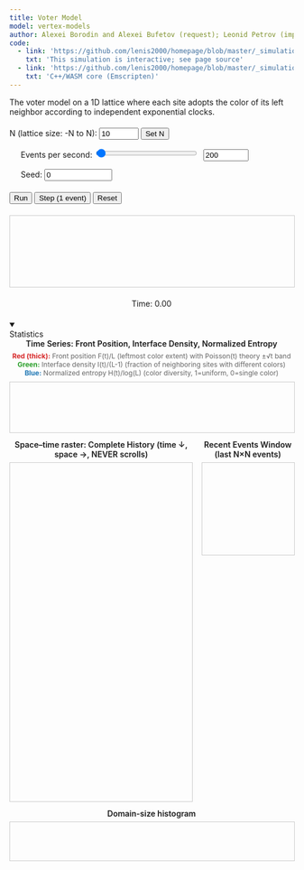 ```yaml
---
title: Voter Model
model: vertex-models
author: Alexei Borodin and Alexei Bufetov (request); Leonid Petrov (implementation)
code:
  - link: 'https://github.com/lenis2000/homepage/blob/master/_simulations/vertex_models/2025-08-29-voter-model.md'
    txt: 'This simulation is interactive; see page source'
  - link: 'https://github.com/lenis2000/homepage/blob/master/_simulations/vertex_models/2025-08-29-voter-model.cpp'
    txt: 'C++/WASM core (Emscripten)'
---
```


The voter model on a 1D lattice where each site adopts the color of its left neighbor according to independent exponential clocks.

<div style="margin: 20px 0;">
  <label for="n-input">N (lattice size: -N to N): </label>
  <input type="number" id="n-input" value="10" min="1" max="10000" style="width: 70px;">
  <button id="apply-n">Set N</button>

  <label for="events-per-sec" style="margin-left: 20px;">Events per second: </label>
  <input type="range" id="events-per-sec" value="200" min="1" max="20000" step="1" style="width: 180px;">
  <input type="number" id="events-per-sec-input" value="200" min="1" max="20000" step="1" style="width: 80px; margin-left: 5px;">

  <label for="seed-input" style="margin-left: 20px;">Seed: </label>
  <input type="number" id="seed-input" value="0" min="0" step="1" style="width: 120px;" title="0 = random seed">
</div>

<div style="margin: 20px 0;">
  <button id="run-stop-btn">Run</button>
  <button id="step-btn">Step (1 event)</button>
  <button id="reset-btn">Reset</button>
</div>

<canvas id="voterCanvas" width="800" height="200" style="border: 1px solid #ccc; display: block; margin: 20px auto; width: 100%;"></canvas>

<div id="info" style="text-align: center; margin: 20px;">
    Time: <span id="time-display">0.00</span>
</div>

<details class="control-group full-width" open>
  <summary><div class="control-group-title">Statistics</div></summary>
  <div class="content" style="display:grid;gap:12px">
    <div>
      <div style="font-weight:600;margin-bottom:6px;text-align:center">
        Time Series: Front Position, Interface Density, Normalized Entropy
      </div>
      <div style="font-size:12px;margin-bottom:8px;text-align:center;color:#666">
        <strong style="color:#d62728">Red (thick):</strong> Front position F(t)/L (leftmost color extent) with Poisson(t) theory ±√t band<br>
        <strong style="color:#2ca02c">Green:</strong> Interface density I(t)/(L-1) (fraction of neighboring sites with different colors)<br>
        <strong style="color:#1f77b4">Blue:</strong> Normalized entropy H(t)/log(L) (color diversity, 1=uniform, 0=single color)
      </div>
      <canvas id="stat-ts" width="900" height="160"
              style="width:100%;max-width:900px;border:1px solid #ccc;display:block;margin:0 auto"></canvas>
    </div>
    <div style="display:grid;grid-template-columns:2fr 1fr;gap:16px">
      <div>
        <div style="font-weight:600;margin-bottom:6px;text-align:center">
          Space–time raster: Complete History (time ↓, space →, NEVER scrolls)
        </div>
        <div style="max-height:600px;overflow-y:auto;border:1px solid #ccc">
          <canvas id="stat-raster-full" width="600" height="2000"
                  style="width:100%;display:block"></canvas>
        </div>
      </div>
      <div>
        <div style="font-weight:600;margin-bottom:6px;text-align:center">
          Recent Events Window (last N×N events)
        </div>
        <canvas id="stat-raster" width="300" height="300"
                style="width:100%;border:1px solid #ccc;display:block;margin:0 auto"></canvas>
      </div>
    </div>
    <div>
      <div style="font-weight:600;margin-bottom:6px;text-align:center">
        Domain-size histogram
      </div>
      <canvas id="stat-hist" width="900" height="120"
              style="width:100%;max-width:900px;border:1px solid #ccc;display:block;margin:0 auto"></canvas>
    </div>
  </div>
</details>

<script src="/js/2025-08-29-voter-model.js"></script>

<script>
// Ensure Module exists even if the single-file bundle loads slowly
if (typeof Module === 'undefined') {
  window.Module = { onRuntimeInitialized: function(){} };
}

Module.onRuntimeInitialized = function() {
  class VoterWASM {
    constructor() {
      // sync cwraps are fine; ASYNCIFY allows await if we choose later
      this._initializeModel = Module.cwrap('initializeModel','number',['number','number','number','number'], {async:false});
      this._stepK          = Module.cwrap('stepK','number',['number'], {async:false});
      this._exportSites    = Module.cwrap('exportSites','number',[], {async:false});
      this._freeString     = Module.cwrap('freeString', null, ['number']);
      this._getTime        = Module.cwrap('getTime','number',[], {async:false});
      this.N = 10;
      this.seed = 0;
      this.init_mode = 0;       // reserved for future palettes
      this.palette_colors = 0;  // reserved
    }

    initialize(N, seed) {
      this.N = N; this.seed = seed >>> 0;
      const ptr = this._initializeModel(N, this.seed, this.init_mode, this.palette_colors);
      const json = JSON.parse(Module.UTF8ToString(ptr));
      this._freeString(ptr);
      if (json.error) throw new Error(json.error);
      return json;
    }

    stepK(k) {
      const ptr = this._stepK(k);
      const json = JSON.parse(Module.UTF8ToString(ptr));
      this._freeString(ptr);
      if (json.error) throw new Error(json.error);
      return json;
    }

    exportSites() {
      const ptr = this._exportSites();
      const json = JSON.parse(Module.UTF8ToString(ptr));
      this._freeString(ptr);
      if (!json.ptr || !json.count) return { arr: new Uint32Array(), count: 0 };
      // View directly into WASM memory (no copy)
      const view = new Uint32Array(Module.HEAPU32.buffer, json.ptr, json.count);
      return { arr: view, count: json.count };
    }

    getTime() { return this._getTime(); }
  }

  // --------------------------
  // UI & drawing
  // --------------------------
  const canvas = document.getElementById('voterCanvas');
  const ctx = canvas.getContext('2d');
  const timeSpan = document.getElementById('time-display');

  const nInput = document.getElementById('n-input');
  const seedInput = document.getElementById('seed-input');
  const epsSlider = document.getElementById('events-per-sec');
  const epsInput  = document.getElementById('events-per-sec-input');

  const applyNBtn = document.getElementById('apply-n');
  const runStopBtn = document.getElementById('run-stop-btn');
  const stepBtn = document.getElementById('step-btn');
  const resetBtn = document.getElementById('reset-btn');

  const wasm = new VoterWASM();

  // ---------- Stats state ----------
  const tsCanvas   = document.getElementById('stat-ts');
  const histCanvas = document.getElementById('stat-hist');
  const rasterCanvas = document.getElementById('stat-raster');
  const rasterFullCanvas = document.getElementById('stat-raster-full');

  const T = [];            // times
  const frontSeries = [];  // F(t) / (2N+1)
  const ifaceSeries = [];  // I(t) / (2N)
  const entSeries   = [];  // Hnorm(t) in [0,1]

  // throttle sampling (e.g., every ~50ms wall time)
  let lastSampleTS = 0;

  // ---------- Metrics from current snapshot ----------
  function computeFrontLen(view) {
    if (view.length === 0) return 0;
    const c0 = view[0];
    let k = 1;
    while (k < view.length && view[k] === c0) k++;
    return k; // number of sites equal to the leftmost color
  }

  function computeInterfaceCount(view) {
    let cnt = 0;
    for (let i = 1; i < view.length; i++) if (view[i] !== view[i-1]) cnt++;
    return cnt;
  }

  function computeEntropy(view) {
    const L = view.length;
    if (L === 0) return { H: 0, Hnorm: 0 };
    const m = new Map();
    for (let i = 0; i < L; i++) m.set(view[i], (m.get(view[i])||0) + 1);
    let H = 0;
    for (const [,count] of m) {
      const p = count / L;
      H -= p * Math.log(p);
    }
    const Hnorm = H / Math.log(L); // in [0,1]
    return { H, Hnorm };
  }

  function computeDomainSizes(view) {
    const sizes = [];
    if (view.length === 0) return sizes;
    let cur = view[0], run = 1;
    for (let i = 1; i < view.length; i++) {
      if (view[i] === cur) run++;
      else { sizes.push(run); cur = view[i]; run = 1; }
    }
    sizes.push(run);
    return sizes;
  }

  // ---------- Tiny plotting helpers ----------
  function linePlot(canvas, series, opts={}) {
    const ctx = canvas.getContext('2d');
    const W = canvas.width, H = canvas.height;
    ctx.clearRect(0,0,W,H);
    const pad = {l:40,r:10,t:10,b:22};
    const plotW = W - pad.l - pad.r, plotH = H - pad.t - pad.b;

    // Build x range from time, y from union of series ranges or fixed [0,1]
    const T = series[0].x, n = T.length;
    if (n === 0) return;

    const xmin = T[0], xmax = T[n-1];
    let ymin = Infinity, ymax = -Infinity;
    for (const s of series) {
      for (const v of s.y) { if (v < ymin) ymin = v; if (v > ymax) ymax = v; }
    }
    if (opts.forceY01) { ymin = 0; ymax = 1; }
    if (ymax === ymin) { ymax = ymin + 1; }

    const x2px = x => pad.l + (x - xmin) / (xmax - xmin) * plotW;
    const y2px = y => pad.t + (1 - (y - ymin) / (ymax - ymin)) * plotH;

    // Axes
    ctx.strokeStyle = '#999'; ctx.lineWidth = 1;
    ctx.beginPath();
    ctx.moveTo(pad.l, pad.t); ctx.lineTo(pad.l, pad.t+plotH); ctx.lineTo(pad.l+plotW, pad.t+plotH);
    ctx.stroke();

    // Series
    const colors = opts.colors || ['#d62728','#2ca02c','#1f77b4','#9467bd','#8c564b'];
    series.forEach((s, idx) => {
      ctx.strokeStyle = colors[idx % colors.length]; ctx.lineWidth = s.width || 1.5;
      ctx.beginPath();
      for (let i = 0; i < n; i++) {
        const x = x2px(T[i]), y = y2px(s.y[i]);
        if (i === 0) ctx.moveTo(x,y); else ctx.lineTo(x,y);
      }
      ctx.stroke();
    });

    // Shaded band if provided: y±band
    if (opts.band) {
      const { y, band } = opts.band;
      ctx.fillStyle = 'rgba(31,119,180,0.12)';
      ctx.beginPath();
      for (let i = 0; i < n; i++) {
        const x = x2px(T[i]);
        const yU = y2px(y[i] + band[i]);
        if (i === 0) ctx.moveTo(x, yU); else ctx.lineTo(x, yU);
      }
      for (let i = n-1; i >= 0; i--) {
        const x = x2px(T[i]);
        const yL = y2px(y[i] - band[i]);
        ctx.lineTo(x, yL);
      }
      ctx.closePath();
      ctx.fill();
    }

    // Y ticks (few)
    ctx.fillStyle = '#666'; ctx.font = '11px sans-serif';
    for (let k = 0; k <= 4; k++) {
      const vy = ymin + k*(ymax-ymin)/4;
      const y = y2px(vy);
      ctx.fillText(vy.toFixed(2), 4, y+4);
      ctx.strokeStyle = 'rgba(0,0,0,0.05)';
      ctx.beginPath(); ctx.moveTo(pad.l, y); ctx.lineTo(pad.l+plotW, y); ctx.stroke();
    }
  }

  function histPlot(canvas, data, bins=30) {
    const ctx = canvas.getContext('2d');
    const W = canvas.width, H = canvas.height;
    ctx.clearRect(0,0,W,H);
    if (!data.length) return;
    const maxVal = Math.max(...data);
    const minVal = 1;
    const B = Math.min(bins, maxVal);
    const counts = new Array(B).fill(0);
    for (const v of data) {
      const b = Math.min(B-1, Math.floor((v-minVal) / (maxVal-minVal+1e-9) * B));
      counts[b]++;
    }
    const maxC = Math.max(...counts);
    const barW = W / B;
    for (let i = 0; i < B; i++) {
      const h = (H-20) * (counts[i] / (maxC || 1));
      ctx.fillStyle = '#888';
      ctx.fillRect(i*barW, H-20 - h, barW-1, h);
    }
    ctx.fillStyle = '#666'; ctx.font = '11px sans-serif';
    ctx.fillText('size →', W-40, H-6);
    ctx.save(); ctx.translate(10, H/2); ctx.rotate(-Math.PI/2);
    ctx.fillText('count', 0, 0); ctx.restore();
  }

  function appendRasterRow(canvas, view) {
    const ctx = canvas.getContext('2d', { willReadFrequently: true });
    const W = canvas.width, H = canvas.height;
    // Scroll up by 1 pixel
    const img = ctx.getImageData(0, 1, W, H-1);
    ctx.putImageData(img, 0, 0);
    // Draw new row at bottom
    const row = ctx.createImageData(W, 1);
    for (let x = 0; x < W; x++) {
      const i = Math.floor(x * view.length / W);
      const rgb = view[i];
      const R = (rgb >> 16) & 255, G = (rgb >> 8) & 255, B = rgb & 255;
      const p = x*4;
      row.data[p+0]=R; row.data[p+1]=G; row.data[p+2]=B; row.data[p+3]=255;
    }
    ctx.putImageData(row, 0, H-1);
  }

  // State for full history raster
  let fullHistoryRow = 0;

  function appendFullHistoryRow(canvas, view) {
    const ctx = canvas.getContext('2d');
    const W = canvas.width, H = canvas.height;
    
    if (fullHistoryRow >= H) {
      // Canvas is full, stop adding rows (or could expand canvas)
      return;
    }
    
    // Draw new row at current row position
    const row = ctx.createImageData(W, 1);
    for (let x = 0; x < W; x++) {
      const i = Math.floor(x * view.length / W);
      const rgb = view[i];
      const R = (rgb >> 16) & 255, G = (rgb >> 8) & 255, B = rgb & 255;
      const p = x*4;
      row.data[p+0]=R; row.data[p+1]=G; row.data[p+2]=B; row.data[p+3]=255;
    }
    ctx.putImageData(row, 0, fullHistoryRow);
    fullHistoryRow++;
  }

  // Recent events sliding window (N×N grid)
  const recentEvents = [];
  const maxRecentEvents = 300; // N×N = 300×300

  function updateRecentEventsWindow(canvas, view) {
    // Add current state to recent events
    recentEvents.push(Array.from(view));
    if (recentEvents.length > maxRecentEvents) {
      recentEvents.shift(); // Remove oldest
    }
    
    // Draw the N×N grid
    const ctx = canvas.getContext('2d');
    const W = canvas.width, H = canvas.height;
    ctx.clearRect(0, 0, W, H);
    
    const N = recentEvents.length;
    if (N === 0) return;
    
    const cellSize = Math.min(W / view.length, H / N);
    const gridW = view.length;
    const gridH = N;
    
    for (let t = 0; t < gridH; t++) {
      for (let x = 0; x < gridW; x++) {
        if (x < recentEvents[t].length) {
          const rgb = recentEvents[t][x];
          const R = (rgb >> 16) & 255, G = (rgb >> 8) & 255, B = rgb & 255;
          ctx.fillStyle = `rgb(${R},${G},${B})`;
          ctx.fillRect(
            x * W / gridW, 
            t * H / gridH, 
            W / gridW, 
            H / gridH
          );
        }
      }
    }
  }

  function rgbIntToCss(rgb) {
    // rgb is 0xRRGGBB
    const hex = rgb.toString(16).padStart(6,'0');
    return '#' + hex;
  }

  function drawSites(view) {
    const L = view.length;
    if (L === 0) return;

    ctx.clearRect(0,0,canvas.width,canvas.height);

    const siteWidth = canvas.width / L;
    const siteHeight = canvas.height;

    // Draw sites
    for (let i = 0; i < L; i++) {
      ctx.fillStyle = rgbIntToCss(view[i]);
      ctx.fillRect(i * siteWidth, 0, siteWidth, siteHeight);
    }

    // Position labels (max 21)
    ctx.fillStyle = '#000';
    ctx.font = '12px Arial';
    ctx.textAlign = 'center';

    const maxLabels = 21;
    const labelStep = Math.ceil(L / maxLabels);
    const N = parseInt(nInput.value, 10);
    for (let i = 0; i < L; i += labelStep) {
      const position = i - N;
      const x = i * siteWidth + siteWidth / 2;
      ctx.fillText(String(position), x, siteHeight - 10);
    }
    if ((L-1) % labelStep !== 0) {
      const position = (L-1) - N;
      const x = (L-1) * siteWidth + siteWidth / 2;
      ctx.fillText(String(position), x, siteHeight - 10);
    }
  }

  function updateTimeDisplay() {
    timeSpan.textContent = wasm.getTime().toFixed(10);
  }

  let animHandle = 0;
  let running = false;
  let lastTS = 0;

  function frame(ts) {
    if (!running) return;
    if (!lastTS) lastTS = ts;
    const elapsed = (ts - lastTS) / 1000.0; // seconds
    lastTS = ts;

    const eps = parseInt(epsInput.value, 10); // events per second
    // Cap to avoid huge bursts if tab was inactive
    const k = Math.min(200000, Math.max(0, Math.floor(eps * elapsed)));

    if (k > 0) {
      wasm.stepK(k);
      updateTimeDisplay();
      const { arr } = wasm.exportSites();
      drawSites(arr);
      
      // --- Statistics updates ---
      updateRecentEventsWindow(rasterCanvas, arr);
      appendFullHistoryRow(rasterFullCanvas, arr);

      if (!lastSampleTS || ts - lastSampleTS > 50) {
        lastSampleTS = ts;
        const t = wasm.getTime();
        const Lsites = arr.length;
        const Flen = computeFrontLen(arr);    // number of leftmost-color sites
        const Icnt = computeInterfaceCount(arr);
        const { Hnorm } = computeEntropy(arr);

        // record normalized series
        T.push(t);
        frontSeries.push(Flen / Lsites);
        ifaceSeries.push(Icnt / Math.max(1, Lsites-1));
        entSeries.push(Hnorm);

        // Build theoretical overlay for front: E[F]=t, band=√t, all normalized
        const Ncur = parseInt(nInput.value, 10);
        const Lcur = 2 * Ncur + 1;
        const yFront = T.map(tt => Math.min(tt, Lcur-1) / Lcur);
        const bandFront = T.map(tt => Math.min(Math.sqrt(Math.max(tt,0)), Lcur-1) / Lcur);

        linePlot(tsCanvas, [
          { x: T, y: frontSeries,    width: 2 },    // empirical front (normalized)
          { x: T, y: ifaceSeries },                 // interface density
          { x: T, y: entSeries }                    // entropy (normalized)
        ], {
          forceY01: true,
          band: { y: yFront, band: bandFront }      // ±√t band around theory y=t/L
        });

        // Domain-size histogram (recompute each sample)
        const sizes = computeDomainSizes(arr);
        histPlot(histCanvas, sizes, 30);
      }
    }
    animHandle = requestAnimationFrame(frame);
  }

  function start() {
    if (running) return;
    running = true;
    runStopBtn.textContent = 'Stop';
    lastTS = 0;
    animHandle = requestAnimationFrame(frame);
  }

  function stop() {
    running = false;
    runStopBtn.textContent = 'Run';
    if (animHandle) cancelAnimationFrame(animHandle);
    animHandle = 0;
  }

  function reinitFromUI() {
    stop();
    const N = parseInt(nInput.value, 10);
    const seed = parseInt(seedInput.value, 10) >>> 0;
    const res = wasm.initialize(N, seed);
    const { arr } = wasm.exportSites();
    drawSites(arr);
    updateTimeDisplay();

    // clear stats canvases & series
    T.length = 0; frontSeries.length = 0; ifaceSeries.length = 0; entSeries.length = 0;
    recentEvents.length = 0; fullHistoryRow = 0;
    const ctx1 = tsCanvas.getContext('2d'); ctx1.clearRect(0,0,tsCanvas.width,tsCanvas.height);
    const ctx2 = histCanvas.getContext('2d'); ctx2.clearRect(0,0,histCanvas.width,histCanvas.height);
    const ctx3 = rasterCanvas.getContext('2d'); ctx3.clearRect(0,0,rasterCanvas.width,rasterCanvas.height);
    const ctx4 = rasterFullCanvas.getContext('2d'); ctx4.clearRect(0,0,rasterFullCanvas.width,rasterFullCanvas.height);
  }

  // Wire events
  epsSlider.addEventListener('input', () => {
    epsInput.value = epsSlider.value;
  });

  epsInput.addEventListener('input', () => {
    const value = parseInt(epsInput.value, 10);
    if (value >= 1 && value <= 20000) {
      epsSlider.value = value;
    }
  });

  applyNBtn.addEventListener('click', () => {
    reinitFromUI();
  });

  runStopBtn.addEventListener('click', () => {
    if (running) stop(); else start();
  });

  stepBtn.addEventListener('click', () => {
    stop();
    wasm.stepK(1);
    updateTimeDisplay();
    const { arr } = wasm.exportSites();
    drawSites(arr);
  });

  resetBtn.addEventListener('click', () => {
    reinitFromUI();
  });

  // Keyboard shortcuts
  document.addEventListener('keydown', (event) => {
    if (event.key === 'r' || event.key === 'R') {
      event.preventDefault();
      if (running) stop(); else start();
    }
    if (event.key === 's' || event.key === 'S') {
      event.preventDefault();
      stop();
      wasm.stepK(1);
      updateTimeDisplay();
      const { arr } = wasm.exportSites();
      drawSites(arr);
      // Update stats for single step
      updateRecentEventsWindow(rasterCanvas, arr);
      appendFullHistoryRow(rasterFullCanvas, arr);
      // Force stats update
      const t = wasm.getTime();
      const Lsites = arr.length;
      const Flen = computeFrontLen(arr);
      const Icnt = computeInterfaceCount(arr);
      const { Hnorm } = computeEntropy(arr);
      T.push(t);
      frontSeries.push(Flen / Lsites);
      ifaceSeries.push(Icnt / Math.max(1, Lsites-1));
      entSeries.push(Hnorm);
      const Ncur = parseInt(nInput.value, 10);
      const Lcur = 2 * Ncur + 1;
      const yFront = T.map(tt => Math.min(tt, Lcur-1) / Lcur);
      const bandFront = T.map(tt => Math.min(Math.sqrt(Math.max(tt,0)), Lcur-1) / Lcur);
      linePlot(tsCanvas, [
        { x: T, y: frontSeries, width: 2 },
        { x: T, y: ifaceSeries },
        { x: T, y: entSeries }
      ], {
        forceY01: true,
        band: { y: yFront, band: bandFront }
      });
      const sizes = computeDomainSizes(arr);
      histPlot(histCanvas, sizes, 30);
    }
  });

  // Initial boot
  // Use 0 seed by default (random); user can set seed explicitly for reproducibility
  reinitFromUI();
};
</script>
